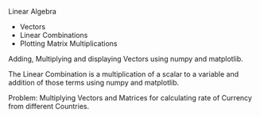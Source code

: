 Linear Algebra
  - Vectors
  - Linear Combinations
  - Plotting Matrix Multiplications

Adding, Multiplying and displaying Vectors using numpy and matplotlib.

The Linear Combination is a multiplication of a scalar to a variable and addition of those terms using numpy and matplotlib.

Problem: Multiplying Vectors and Matrices for calculating rate of Currency from different Countries.
